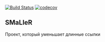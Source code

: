 [![Build Status](https://travis-ci.org/grafx7/smlr.svg?branch=master)](https://travis-ci.org/grafx7/smlr)
[![codecov](https://codecov.io/gh/finnetrolle/smlr/branch/master/graph/badge.svg)](https://codecov.io/gh/finnetrolle/smlr)

## SMaLleR

Проект, который уменьшает длинные ссылки